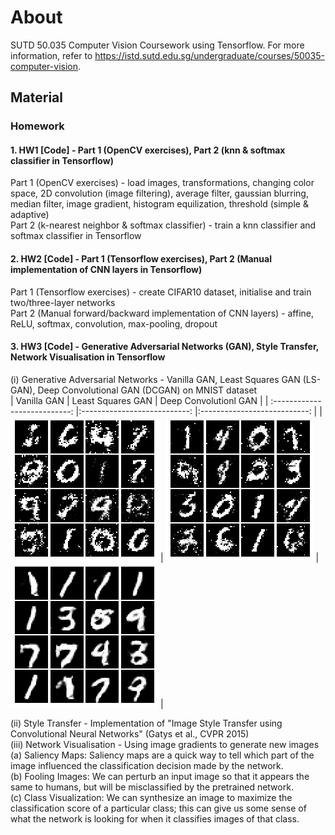 # About
SUTD 50.035 Computer Vision Coursework using Tensorflow. For more information, refer to https://istd.sutd.edu.sg/undergraduate/courses/50035-computer-vision.

## Material
### Homework
#### 1. HW1 [Code] - Part 1 (OpenCV exercises), Part 2 (knn & softmax classifier in Tensorflow) 
Part 1 (OpenCV exercises) - load images, transformations, changing color space, 2D convolution (image filtering), average filter, gaussian blurring, median filter, image gradient, histogram equilization, threshold (simple & adaptive)  
Part 2 (k-nearest neighbor & softmax classifier) - train a knn classifier and softmax classifier in Tensorflow

#### 2. HW2 [Code] - Part 1 (Tensorflow exercises), Part 2 (Manual implementation of CNN layers in Tensorflow)
Part 1 (Tensorflow exercises) - create CIFAR10 dataset, initialise and train two/three-layer networks  
Part 2 (Manual forward/backward implementation of CNN layers) - affine, ReLU, softmax, convolution, max-pooling, dropout 

#### 3. HW3 [Code] - Generative Adversarial Networks (GAN), Style Transfer, Network Visualisation in Tensorflow
(i) Generative Adversarial Networks - Vanilla GAN, Least Squares GAN (LS-GAN), Deep Convolutional GAN (DCGAN) on MNIST dataset  
|		  Vanilla GAN	     | 		  Least Squares GAN     |  Deep Convolutionl GAN	     | 
| :---------------------------: |:---------------------------: |:---------------------------: |
| ![Image of vanilla gan](imgs/vanilla-gan.png) | ![Image of least squares gan](imgs/ls-gan.png) |![Image of dcgan](imgs/dc-gan.png) |

(ii) Style Transfer - Implementation of "Image Style Transfer using Convolutional Neural Networks" (Gatys et al., CVPR 2015)  
(iii) Network Visualisation - Using image gradients to generate new images  
(a) Saliency Maps: Saliency maps are a quick way to tell which part of the image influenced the classification decision made by the network.  
(b) Fooling Images: We can perturb an input image so that it appears the same to humans, but will be misclassified by the pretrained network.  
(c) Class Visualization: We can synthesize an image to maximize the classification score of a particular class; this can give us some sense of what the network is looking for when it classifies images of that class.  
